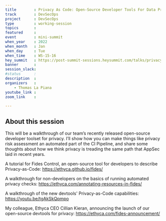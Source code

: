 ```yaml
---
title        : Privacy As Code: Open-Source Developer Tools For Data Privacy
track        : DevSecOps
project      : DevSecOps
type         : working-session
topics       :
featured     :
event        : mini-summit
when_year    : 2022
when_month   : Jan
when_day     : Tue
when_time    : WS-15-16
hey_summit   : https://post-summit-sessions.heysummit.com/talks/privacy-as-code-open-source-developer-tools-for-data-privacy/
banner       : 
session_slack:
#status      : 
description  :
organizers   :
    - Thomas La Piana      
youtube_link : 
zoom_link    : 
 
---
```


## About this session
This will be a walkthrough of our team’s recently released open-source developer toolset for privacy. I’ll show how you can make things like privacy risk assessment an automated part of the CI Pipeline, and share some thoughts about how we think privacy is treading the same path that AppSec laid in recent years.

A tutorial for Fides Control, an open-source tool for developers to describe Privacy-as-Code: https://ethyca.github.io/fides/

A walkthrough for non-developers on the basics of running automated privacy checks: https://ethyca.com/annotating-resources-in-fides/

A walkthrough of the new devtools' Privacy-as-Code capabilities: https://youtu.be/tgAkSkQpmpo

My colleague, Ethyca CEO Cillian Kieran, announcing the launch of our open-source devtools for privacy: https://ethyca.com/fides-announcement/

